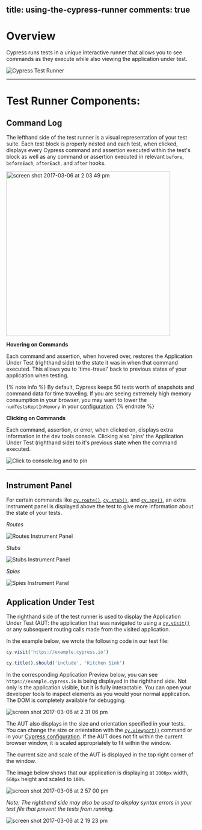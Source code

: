 title: using-the-cypress-runner
comments: true
---

# Overview

Cypress runs tests in a unique interactive runner that allows you to see commands as they execute while also viewing the application under test.

![Cypress Test Runner](https://www.cypress.io/img/test-runner-gui-in-browser.9e6f99d7.png)

***

# Test Runner Components:

## Command Log

The lefthand side of the test runner is a visual representation of your test suite. Each test block is properly nested and each test, when clicked, displays every Cypress command and assertion executed within the test's block as well as any command or assertion executed in relevant `before`, `beforeEach`, `afterEach`, and `after` hooks.

<img width="436" alt="screen shot 2017-03-06 at 2 03 49 pm" src="https://cloud.githubusercontent.com/assets/1271364/23626797/1a6a59f6-027c-11e7-9ca5-7451b97557a9.png">

**Hovering on Commands**

Each command and assertion, when hovered over, restores the Application Under Test (righthand side) to the state it was in when that command executed. This allows you to 'time-travel' back to previous states of your application when testing.

{% note info  %}
By default, Cypress keeps 50 tests worth of snapshots and command data for time traveling. If you are seeing extremely high memory consumption in your browser, you may want to lower the `numTestsKeptInMemory` in your [configuration](https://on.cypress.io/guides/configuration#section-global).
{% endnote %}

**Clicking on Commands**

Each command, assertion, or error, when clicked on, displays extra information in the dev tools console. Clicking also 'pins' the Application Under Test (righthand side) to it's previous state when the command executed.

![Click to console.log and to pin](https://cloud.githubusercontent.com/assets/1271364/23626854/59b2e6dc-027c-11e7-8c9e-7b4c9162f4c5.png)

***

## Instrument Panel

For certain commands like [`cy.route()`](https://on.cypress.io/api/route), [`cy.stub()`](https://on.cypress.io/api/stub), and [`cy.spy()`](https://on.cypress.io/api/spy), an extra instrument panel is displayed above the test to give more information about the state of your tests.

*Routes*

![Routes Instrument Panel](https://cloud.githubusercontent.com/assets/1271364/23625143/2500b172-0276-11e7-824a-590562176818.png)

*Stubs*

![Stubs Instrument Panel](https://cloud.githubusercontent.com/assets/1157043/22437473/335f7104-e6f6-11e6-8ee8-74dc21e7d4fa.png)

*Spies*

![Spies Instrument Panel](https://cloud.githubusercontent.com/assets/1157043/22437713/1d5f7be6-e6f7-11e6-9457-f35cbeaa5385.png)

## Application Under Test

The righthand side of the test runner is used to display the Application Under Test (AUT: the application that was navigated to using a [`cy.visit()`](https://on.cypress.io/api/visit) or any subsequent routing calls made from the visited application.

In the example below, we wrote the following code in our test file:

```javascript
cy.visit('https://example.cypress.io')

cy.title().should('include', 'Kitchen Sink')
```

In the corresponding Application Preview below, you can see `https://example.cypress.io` is being displayed in the righthand side. Not only is the application visible, but it is fully interactable. You can open your developer tools to inspect elements as you would your normal application. The DOM is completely available for debugging.

![screen shot 2017-03-06 at 2 31 06 pm](https://cloud.githubusercontent.com/assets/1271364/23626182/ec9d421a-0279-11e7-8ff2-42f33d2fe1ca.png)

The AUT also displays in the size and orientation specified in your tests. You can change the size or orientation with the [`cy.viewport()`](https://on.cypress.io/api/viewport) command or in your [Cypress configuration](https://docs.cypress.io/docs/configuration#section-viewport). If the AUT does not fit within the current browser window, it is scaled appropriately to fit within the window.

The current size and scale of the AUT is displayed in the top right corner of the window.

The image below shows that our application is displaying at `1000px` width, `660px` height and scaled to `100%`.

![screen shot 2017-03-06 at 2 57 00 pm](https://cloud.githubusercontent.com/assets/1271364/23627080/43eda9c6-027d-11e7-8cb9-270e074587cb.png)

*Note: The righthand side may also be used to display syntax errors in your test file that prevent the tests from running.*

![screen shot 2017-03-06 at 2 19 23 pm](https://cloud.githubusercontent.com/assets/1271364/23625643/f04a6976-0277-11e7-8ff2-0be479e79e8a.png)

